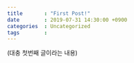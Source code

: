```yaml
---
title		: "First Post!"
date		: 2019-07-31 14:30:00 +0900
categories	: Uncategorized
tags		: 
---
```

(대충 첫번째 글이라는 내용)

